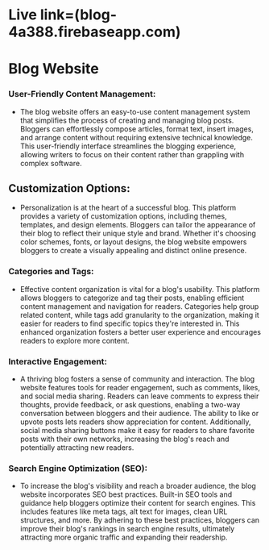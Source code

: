 # Live link=(blog-4a388.firebaseapp.com)
# Blog Website

### User-Friendly Content Management:
- The blog website offers an easy-to-use content management system that simplifies the process of creating and managing blog posts. Bloggers can effortlessly compose articles, format text, insert images, and arrange content without requiring extensive technical knowledge. This user-friendly interface streamlines the blogging experience, allowing writers to focus on their content rather than grappling with complex software.

## Customization Options: 
- Personalization is at the heart of a successful blog. This platform provides a variety of customization options, including themes, templates, and design elements. Bloggers can tailor the appearance of their blog to reflect their unique style and brand. Whether it's choosing color schemes, fonts, or layout designs, the blog website empowers bloggers to create a visually appealing and distinct online presence.

### Categories and Tags: 
- Effective content organization is vital for a blog's usability. This platform allows bloggers to categorize and tag their posts, enabling efficient content management and navigation for readers. Categories help group related content, while tags add granularity to the organization, making it easier for readers to find specific topics they're interested in. This enhanced organization fosters a better user experience and encourages readers to explore more content.

### Interactive Engagement: 
- A thriving blog fosters a sense of community and interaction. The blog website features tools for reader engagement, such as comments, likes, and social media sharing. Readers can leave comments to express their thoughts, provide feedback, or ask questions, enabling a two-way conversation between bloggers and their audience. The ability to like or upvote posts lets readers show appreciation for content. Additionally, social media sharing buttons make it easy for readers to share favorite posts with their own networks, increasing the blog's reach and potentially attracting new readers.

### Search Engine Optimization (SEO): 
- To increase the blog's visibility and reach a broader audience, the blog website incorporates SEO best practices. Built-in SEO tools and guidance help bloggers optimize their content for search engines. This includes features like meta tags, alt text for images, clean URL structures, and more. By adhering to these best practices, bloggers can improve their blog's rankings in search engine results, ultimately attracting more organic traffic and expanding their readership.